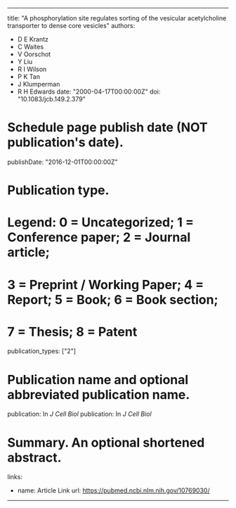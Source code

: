 
---
title: "A phosphorylation site regulates sorting of the vesicular acetylcholine transporter to dense core vesicles"
authors:
- D E Krantz 
- C Waites
- V Oorschot 
- Y Liu
- R I Wilson
- P K Tan
- J Klumperman
- R H Edwards
date: "2000-04-17T00:00:00Z"
doi: "10.1083/jcb.149.2.379"

# Schedule page publish date (NOT publication's date).
publishDate: "2016-12-01T00:00:00Z"

# Publication type.
# Legend: 0 = Uncategorized; 1 = Conference paper; 2 = Journal article;
# 3 = Preprint / Working Paper; 4 = Report; 5 = Book; 6 = Book section;
# 7 = Thesis; 8 = Patent
publication_types: ["2"]

# Publication name and optional abbreviated publication name.
publication: In *J Cell Biol*
publication: In *J Cell Biol*

# Summary. An optional shortened abstract.


links:
- name: Article Link
  url: https://pubmed.ncbi.nlm.nih.gov/10769030/
---

